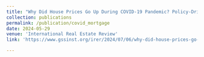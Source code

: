 ```yaml
---
title: "Why Did House Prices Go Up During COVID-19 Pandemic? Policy-Driven or Market-Driven?"
collection: publications
permalink: /publication/covid_mortgage
date: 2024-05-29
venue: 'International Real Estate Review'
link: 'https://www.gssinst.org/irer/2024/07/06/why-did-house-prices-go-up-during-covid-19-pandemic-policy-driven-or-market-driven'

---
```

